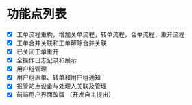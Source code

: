 # 功能点列表

- [x] 工单流程重构，增加关单流程，转单流程，合单流程，重开流程
- [x] 工单合并关联和工单解除合并关联
- [x] 已关闭工单重开
- [x] 全操作日志记录和展示
- [x] 用户组管理
- [x] 用户组派单、转单和用户组通知
- [x] 报警站点设备与处理人关联及管理
- [x] 前端用户界面改版 （开发自主提出）
